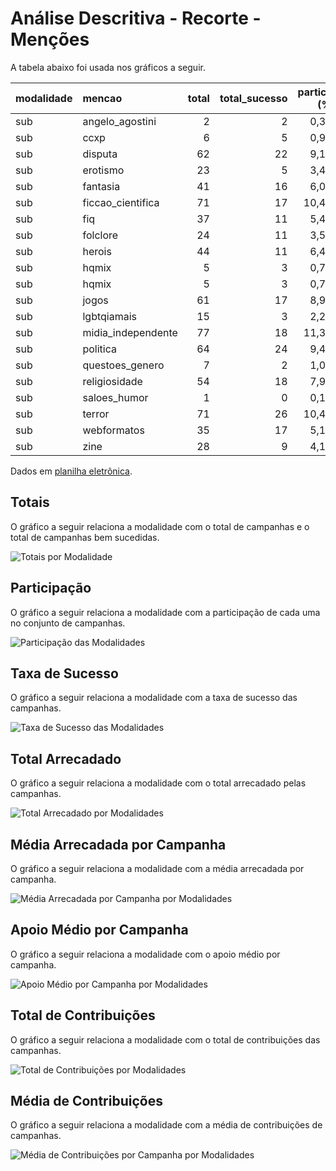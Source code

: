 # Análise Descritiva - Recorte - Menções

A tabela abaixo foi usada nos gráficos a seguir.

| modalidade   | mencao             |   total |   total_sucesso |   particip (%) |   taxa_sucesso (%) |   arrecadado_sucesso (R$) |   arrecadado_avg (R$) |   arrecadado_std (R$) |   arrecadado_min (R$) |   arrecadado_max (R$) |   apoio_medio (R$) |   apoio_std (R$) |   apoio_min (R$) |   apoio_max (R$) |   contribuicoes |   contribuicoes_med |   contribuicoes_std |   contribuicoes_min |   contribuicoes_max |
|:-------------|:-------------------|--------:|----------------:|---------------:|-------------------:|--------------------------:|----------------------:|----------------------:|----------------------:|----------------------:|-------------------:|-----------------:|-----------------:|-----------------:|----------------:|--------------------:|--------------------:|--------------------:|--------------------:|
| sub          | angelo_agostini    |       2 |               2 |           0,3% |             100,0% |                  1.906,11 |                953,06 |              1.131,81 |                152,75 |              1.753,37 |              20,64 |             2,19 |            19,09 |            22,19 |              87 |                43,5 |                50,2 |                 8,0 |                79,0 |
| sub          | ccxp               |       6 |               5 |           0,9% |              83,3% |                  2.037,99 |                407,60 |                752,99 |                 40,66 |              1.753,37 |              19,43 |             6,39 |            12,60 |            27,96 |              95 |                19,0 |                33,6 |                 2,0 |                79,0 |
| sub          | disputa            |      62 |              22 |           9,1% |              35,5% |                  8.971,62 |                407,80 |              1.065,40 |                  1,09 |              5.087,08 |              18,31 |            13,09 |             1,01 |            45,28 |             323 |                14,7 |                27,5 |                 1,0 |               128,0 |
| sub          | erotismo           |      23 |               5 |           3,4% |              21,7% |                  6.149,20 |              1.229,84 |              2.169,93 |                  6,63 |              5.087,08 |              24,18 |            14,15 |             6,63 |            39,74 |             166 |                33,2 |                53,5 |                 1,0 |               128,0 |
| sub          | fantasia           |      41 |              16 |           6,0% |              39,0% |                  1.963,34 |                122,71 |                134,98 |                  5,28 |                538,44 |              25,24 |            19,39 |             5,28 |            70,02 |              79 |                 4,9 |                 4,2 |                 1,0 |                15,0 |
| sub          | ficcao_cientifica  |      71 |              17 |          10,4% |              23,9% |                  2.039,45 |                119,97 |                157,26 |                  2,02 |                538,44 |              19,40 |            12,36 |             1,01 |            45,28 |              90 |                 5,3 |                 5,0 |                 1,0 |                19,0 |
| sub          | fiq                |      37 |              11 |           5,4% |              29,7% |                  3.924,48 |                356,77 |                489,37 |                 10,98 |              1.753,37 |              25,80 |            16,18 |             9,39 |            64,34 |             158 |                14,4 |                21,9 |                 1,0 |                79,0 |
| sub          | folclore           |      24 |              11 |           3,5% |              45,8% |                  2.115,28 |                192,30 |                337,60 |                  6,10 |              1.135,98 |              17,48 |             8,95 |             6,10 |            39,17 |              94 |                 8,5 |                10,7 |                 1,0 |                30,0 |
| sub          | herois             |      44 |              11 |           6,4% |              25,0% |                  7.278,78 |                661,71 |              1.479,40 |                 10,98 |              5.087,08 |              25,23 |            16,05 |            10,98 |            53,86 |             228 |                20,7 |                36,5 |                 1,0 |               128,0 |
| sub          | hqmix              |       5 |               3 |           0,7% |              60,0% |                  2.060,80 |                686,93 |                931,61 |                 31,49 |              1.753,37 |              18,06 |             3,59 |            15,74 |            22,19 |              98 |                32,7 |                40,8 |                 2,0 |                79,0 |
| sub          | hqmix              |       5 |               3 |           0,7% |              60,0% |                  2.060,80 |                686,93 |                931,61 |                 31,49 |              1.753,37 |              18,06 |             3,59 |            15,74 |            22,19 |              98 |                32,7 |                40,8 |                 2,0 |                79,0 |
| sub          | jogos              |      61 |              17 |           8,9% |              27,9% |                  7.801,37 |                458,90 |              1.200,33 |                  6,10 |              5.087,08 |              22,39 |            12,92 |             6,10 |            56,98 |             273 |                16,1 |                29,9 |                 1,0 |               128,0 |
| sub          | lgbtqiamais        |      15 |               3 |           2,2% |              20,0% |                  2.415,27 |                805,09 |                862,73 |                 66,60 |              1.753,37 |              33,91 |            28,68 |            12,94 |            66,60 |             126 |                42,0 |                39,2 |                 1,0 |                79,0 |
| sub          | midia_independente |      77 |              18 |          11,3% |              23,4% |                  8.295,10 |                460,84 |              1.164,13 |                  5,26 |              5.087,08 |              22,69 |            10,50 |             5,26 |            39,74 |             268 |                14,9 |                28,8 |                 1,0 |               128,0 |
| sub          | politica           |      64 |              24 |           9,4% |              37,5% |                  9.961,59 |                415,07 |              1.052,58 |                  1,09 |              5.087,08 |              25,94 |            21,12 |             1,09 |            84,08 |             331 |                13,8 |                27,7 |                 1,0 |               128,0 |
| sub          | questoes_genero    |       7 |               2 |           1,0% |              28,6% |                  2.348,68 |              1.174,34 |                818,87 |                595,31 |              1.753,37 |              17,57 |             6,54 |            12,94 |            22,19 |             125 |                62,5 |                23,3 |                46,0 |                79,0 |
| sub          | religiosidade      |      54 |              18 |           7,9% |              33,3% |                  8.645,09 |                480,28 |              1.163,40 |                  6,10 |              5.087,08 |              23,70 |            14,79 |             6,10 |            48,38 |             282 |                15,7 |                29,1 |                 1,0 |               128,0 |
| sub          | saloes_humor       |       1 |               0 |           0,1% |               0,0% |                      0,00 |                  0,00 |                  0,00 |                  0,00 |                  0,00 |               0,00 |             0,00 |             0,00 |             0,00 |               0 |                 0,0 |                 0,0 |                 0,0 |                 0,0 |
| sub          | terror             |      71 |              26 |          10,4% |              36,6% |                  9.753,00 |                375,12 |                980,44 |                  6,10 |              5.087,08 |              18,91 |            12,63 |             6,10 |            55,30 |             419 |                16,1 |                27,2 |                 1,0 |               128,0 |
| sub          | webformatos        |      35 |              17 |           5,1% |              48,6% |                  1.553,82 |                 91,40 |                144,49 |                  1,09 |                575,83 |              16,24 |            13,03 |             1,09 |            57,66 |             107 |                 6,3 |                12,1 |                 1,0 |                50,0 |
| sub          | zine               |      28 |               9 |           4,1% |              32,1% |                  1.104,65 |                122,74 |                166,63 |                  6,10 |                538,44 |              17,88 |            10,91 |             6,10 |            35,90 |              45 |                 5,0 |                 4,5 |                 1,0 |                15,0 |

Dados em [planilha eletrônica](./dados/sub-mencoes.xlsx).


## Totais

O gráfico a seguir relaciona a modalidade com o total de campanhas e o total de campanhas bem sucedidas.

![Totais por Modalidade](./img/sub-mencoes-totais.png)


## Participação

O gráfico a seguir relaciona a modalidade com a participação de cada uma no conjunto de campanhas.

![Participação das Modalidades](./img/sub-mencoes-participacao.png)


## Taxa de Sucesso

O gráfico a seguir relaciona a modalidade com a taxa de sucesso das campanhas.

![Taxa de Sucesso das Modalidades](./img/sub-mencoes-taxa-sucesso.png)


## Total Arrecadado

O gráfico a seguir relaciona a modalidade com o total arrecadado pelas campanhas.

![Total Arrecadado por Modalidades](./img/sub-mencoes-total-arrecadado.png)


## Média Arrecadada por Campanha

O gráfico a seguir relaciona a modalidade com a média arrecadada por campanha.

![Média Arrecadada por Campanha por Modalidades](./img/sub-mencoes-media-arrecadada.png)


## Apoio Médio por Campanha

O gráfico a seguir relaciona a modalidade com o apoio médio por campanha.

![Apoio Médio por Campanha por Modalidades](./img/sub-mencoes-apoio-medio.png)


## Total de Contribuições

O gráfico a seguir relaciona a modalidade com o total de contribuições das campanhas.

![Total de Contribuições por Modalidades](./img/sub-mencoes-total-contribuicoes.png)


## Média de Contribuições

O gráfico a seguir relaciona a modalidade com a média de contribuições de campanhas.

![Média de Contribuições por Campanha por Modalidades](./img/sub-mencoes-media-contribuicoes.png)



